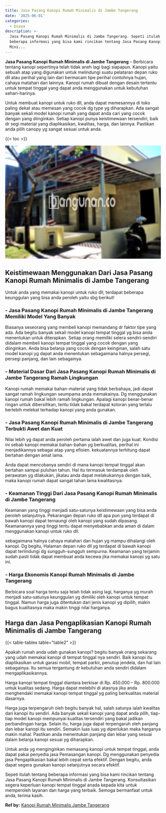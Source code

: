 ```yaml
---
title: Jasa Pasang Kanopi Rumah Minimalis di Jambe Tangerang
date: '2025-06-01'
categories:
  - biaya
description: >-
  Jasa Pasang Kanopi Rumah Minimalis di Jambe Tangerang. Sepeti itulah tentang
  beberapa informasi yang bisa kami rincikan tentang Jasa Pasang Kanopi Rumah
  Mini...
---
```


**Jasa Pasang Kanopi Rumah Minimalis di Jambe Tangerang** – Berbicara tentang kanopi sepertinya telah tidak aneh lagi bagi siapapun. Kanopi yaitu sebuah atap yang digunakan untuk melindungi suatu pelataran depan ruko dll atau perihal yang lain dari bermacam tipe perihal contohnya hujan, cahaya matahari dan lainnya. Kanopi rumah dibuat dengan desain tertentu untuk tempat tinggal yang dapat anda menggunakan untuk kebutuhan sehari-harinya.

Untuk membuat kanopi untuk ruko dll, anda dapat memesannya di toko paling dekat atau memesan yang cocok dg type yg diharapkan. Ada sangat banyak sekali model kanopi rumah yang dapat anda cari yang cocok dengan yang diinginkan. Setiap kanopi punya keistimewaan tersendiri, baik dr segi material yang diaplikasikan, kwalitas, harga, dan lainnya. Pastikan anda pilih canopy yg sangat sesuai untuk anda.

{{< toc >}}

![Jasa Pasang Kanopi Rumah Minimalis di Jambe Tangerang](/images/harga-kanopi-minimalis-11.png)

## Keistimewaan Menggunakan Dari Jasa Pasang Kanopi Rumah Minimalis di Jambe Tangerang

Untuk anda yang memakai kanopi untuk ruko dll, terdapat beberapa keunggulan yang bisa anda peroleh yaitu sbg berikut!

### \- Jasa Pasang Kanopi Rumah Minimalis di Jambe Tangerang Memiliki Model Yang Banyak

Biasanya seseorang yang membeli kanopi memandang dr faktor tipe yang ada. Ada begitu banyak sekali model kanopi tempat tinggal yg bisa anda menentukan untuk diterapkan. Setiap orang memiliki selera sendiri-sendiri didalam membeli kanopi tempat tinggal yang cocok dengan yang diinginkan. Anda bisa belanja yang cocok dengan keinginan, salah satu model kanopi yg dapat anda menentukan sebagaimana halnya persegi, persegi panjang, dan lain sebagainya.

### \- Material Dasar Dari Jasa Pasang Kanopi Rumah Minimalis di Jambe Tangerang Ramah Lingkungan

Kanopi rumah memakai bahan-material yang tidak berbahaya, jadi dapat sangat ramah lingkungan seumpama anda memakainya. Dg menggunakan kanopi rumah bakal lebih ramah lingkungan. Apalagi kanopi benar-benar ringan untuk dibersihkan, tentu tidak bakal terdapat kotoran yang terlalu berlebih melekat terhadap kanopi yang anda gunakan.

### \- Jasa Pasang Kanopi Rumah Minimalis di Jambe Tangerang Terbukti Awet dan Kuat

Nilai lebih yg dapat anda peroleh pertama ialah awet dan juga kuat. Kondisi ini sebab kanopi memakai bahan-bahan yg berkualitas, perihal ini menjadikannya sebagai atap yang efisien. kekuatannya terhitung dapat bertahan dengan amat lama.

Anda dapat mencobanya sendiri di mana kanopi tempat tinggal akan bertahan sampai puluhan tahun. Hal itu termasuk terdampak oleh perawatan yg dilakukan, jikalau anda dapat melakukannya dengan baik, maka kanopi rumah dapat sangat tahan lama kwalitasnya.

### \- Keamanan Tinggi Dari Jasa Pasang Kanopi Rumah Minimalis di Jambe Tangerang

Keamanan yang tinggi menjadi satu-satunya keistimewaan yang bisa anda peroleh selanjutnya. Pekarangan depan ruko dll apa pun yang terdapat di bawah kanopi dapat ternaungi oleh kanopi yang sudah dipasang. Keamanannya yang tinggi tentu dapat menyebabkan anda aman di dalam menggunakan kanopi untuk ruko dll.

sebagaimana halnya cahaya matahari dan hujan yg mampu dihalangi oleh kanopi. Dg begitu, Halaman depan ruko dll yg terdapat di bawah kanopi dapat terlindungi dg sungguh-sungguh sempurna. Keamanan yang terjamin sudah pasti tidak dapat membuat anda kecewa jika memakai kanopi yg satu ini.

### \- Harga Ekonomis Kanopi Rumah Minimalis di Jambe Tangerang

Berbicara soal harga tentu saja telah tidak asing lagi, harganya yg murah menjadi satu-satunya keunggulan yg dimiliki oleh kanopi untuk tempat tinggal. Namun harga juga ditentukan dari jenis kanopi yg dipilih, makin bagus kualitasnya maka makin tinggi nilai harganya.

## Harga dan Jasa Pengaplikasian Kanopi Rumah Minimalis di Jambe Tangerang

{{< table-tables table="table2" >}}

Apakah rumah anda udah gunakan kanopi? begitu banyak orang sekarang yang udah memakai kanopi di tempat tinggal nya sendiri. Baik kanopi itu diaplikasikan untuk garasi mobil, tempat parkir, penutup jendela, dan hal lain sebagainya. Itu semua tergantung dr kebutuhan anda sendiri didalam mengaplikasikannya.

Harga kanopi tempat tinggal diantara berkisar di Rp. 450.000 – Rp. 800.000 untuk kualitas sedang. Harga dapat melebihi di atasnya jika anda menghendaki memakai kanopi tempat tinggal yg paling berkualitas material dasarnya.

Harga juga terpengaruh oleh begitu banyak hal, salah satunya ialah kwalitas dari kanopi itu sendiri. Ada banyak sekali kanopi yang dapat anda pilih, tiap-tiap model kanopi mempunyai kualitas tersendiri yang bakal jadikan perbandingan harga. Selain itu, harga juga dapat terpengaruh oleh panjang dan lebar kanopi itu sendiri. Semakin luas luas yg diperlukan maka harganya makin mahal. Pastikan anda menentukan panjang dan lebar yang sesuai dalam belanja kanopi sesuai yg diharapkan.

Untuk anda yg menginginkan memasang kanopi untuk tempat tinggal, anda dapat pakai penyedia jasa Pemasangan kanopi. Dg menggunakan penyedia jasa Pengaplikasian bakal lebih cepat serta efektif. Dengan begitu, anda dapat segera gunakan kanopi selanjutnya secara efektif.

Sepeti itulah tentang beberapa informasi yang bisa kami rincikan tentang Jasa Pasang Kanopi Rumah Minimalis di Jambe Tangerang. Konsultasikan segera keperluan kanopi tempat tinggal anada kepada kita untuk memperoleh layanan dan harga yang terbaik. Semoga bermanfaat untuk anda, terima kasih.

**Ref by:**  [Kanopi Rumah Minimalis Jambe Tangerang](https://id.wikipedia.org/wiki/Kanopi)
